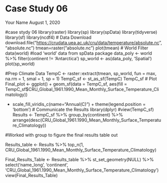 Case Study 06
================
Your Name
August 1, 2020

\#case stydy 06 library(raster) library(sp) library(spData)
library(tidyverse) library(sf) library(ncdf4) \# Data Download
download.file(“<https://crudata.uea.ac.uk/cru/data/temperature/absolute.nc>”,“absolute.nc”)
tmean=raster(“absolute.nc”) plot(tmean) \# World Filter data(world)
\#load ‘world’ data from spData package data\_poly \<- world %\>%
filter(continent \!= ‘Antarctica’) sp\_world \<- as(data\_poly,
‘Spatial’) plot(sp\_world)

\#Prep Climate Data TempC \<- raster::extract(tmean, sp\_world, fun =
max, na.rm = 1, smal = 1, sp = 1) TempC\_sf \<- st\_as\_sf(TempC)
TempC\_sf \# Plot Final\_plot \<- ggplot() + geom\_sf(data = TempC\_sf,
aes(fill =
TempC\_sf$CRU\_Global\_1961.1990\_Mean\_Monthly\_Surface\_Temperature\_Climatology))
+ scale\_fill\_viridis\_c(name=“Annual(C)”) + theme(legend.position =
‘bottom’) \# Communicate the Results library(dplyr) \#view(TempC\_sf)
Results \<- TempC\_sf %\>% group\_by(continent) %\>%
arrange(desc(CRU\_Global\_1961.1990\_Mean\_Monthly\_Surface\_Temperature\_Climatology))

\#Worked with group to figure the final results table out

Results\_table \<- Results %\>% top\_n(1,
CRU\_Global\_1961.1990\_Mean\_Monthly\_Surface\_Temperature\_Climatology)

Final\_Results\_Table \<- Results\_table %\>% st\_set\_geometry(NULL)
%\>% select(‘name\_long’, ‘continent’,
‘CRU\_Global\_1961.1990\_Mean\_Monthly\_Surface\_Temperature\_Climatology’)
view(Final\_Results\_Table)
